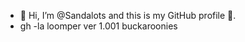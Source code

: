 - 👋 Hi, I’m @Sandalots and this is my GitHub profile 🥇.
- gh -la loomper ver 1.001 buckaroonies


<!---
Sandalots/Sandalots is a ✨ special ✨ repository because its `README.md` (this file) appears on your GitHub profile.
You can click the Preview link to take a look at your changes.
--->
